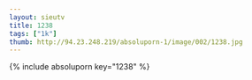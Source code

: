 ```yaml
--- 
layout: sieutv
title: 1238
tags: ["1k"]
thumb: http://94.23.248.219/absoluporn-1/image/002/1238.jpg
---
```

{% include absoluporn key="1238" %} 
